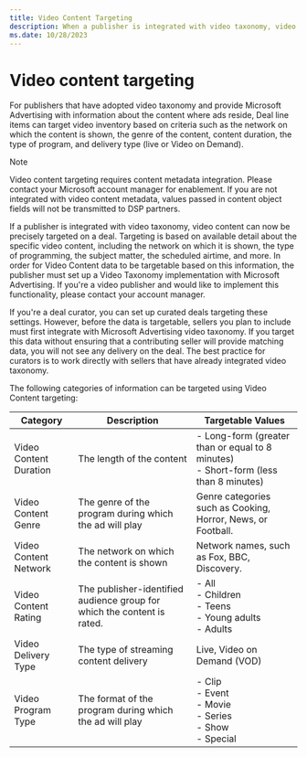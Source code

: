 ```yaml
---
title: Video Content Targeting
description: When a publisher is integrated with video taxonomy, video content can be targeted on a deal. You can target video inventory based on criteria such as the network on which the content is shown, the genre of the content, content duration, the type of program, and delivery type.  
ms.date: 10/28/2023
---
```


# Video content targeting

For publishers that have adopted video taxonomy and provide Microsoft Advertising with information about the content where ads reside, Deal line items can target video inventory based on criteria such as the network on which the content is shown, the genre of the content, content duration, the type of program, and delivery type (live or Video on Demand).

> [!NOTE]
> Video content targeting requires content metadata integration. Please contact your Microsoft account manager for enablement. If you are not integrated with video content metadata, values passed in content object fields will not be transmitted to DSP partners.

If a publisher is integrated with video taxonomy, video content can now be precisely targeted on a deal. Targeting is based on available detail about the specific video content, including the network on which it is shown, the type of programming, the subject matter, the scheduled airtime, and more. In order for Video Content data to be targetable based on this information, the publisher must set up a Video Taxonomy implementation with Microsoft Advertising. If you're a video publisher and would like to implement this functionality, please contact your account manager.

If you're a deal curator, you can set up curated deals targeting these settings. However, before the data is targetable, sellers you plan to include must first integrate with Microsoft Advertising video taxonomy. If you target this data without ensuring that a contributing seller will provide matching data, you will not see any delivery on the deal. The best practice for curators is to work directly with sellers that have already integrated video taxonomy.

The following categories of information can be targeted using Video Content targeting:

| Category | Description | Targetable Values |
|--|--|--|
| Video Content Duration | The length of the content | - Long-form (greater than or equal to 8 minutes)<br> - Short-form (less than 8 minutes) |
| Video Content Genre | The genre of the program during which the ad will play | Genre categories such as Cooking, Horror, News, or Football. |
| Video Content Network | The network on which the content is shown | Network names, such as Fox, BBC, Discovery. |
| Video Content Rating | The publisher-identified audience group for which the content is rated. | - All<br> - Children<br> - Teens<br> - Young adults<br> - Adults |
| Video Delivery Type | The type of streaming content delivery | Live, Video on Demand (VOD) |
| Video Program Type | The format of the program during which the ad will play | - Clip<br> - Event<br>- Movie<br> - Series<br> - Show<br> - Special |
